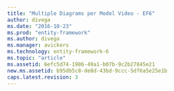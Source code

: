 ```yaml
---
title: "Multiple Diagrams per Model Video - EF6"
author: divega
ms.date: "2016-10-23"
ms.prod: "entity-framework"
ms.author: divega
ms.manager: avickers
ms.technology: entity-framework-6
ms.topic: "article"
ms.assetid: 6efc5d74-1986-49a1-b07b-9c2b27845e21
new.ms.assetid: b95db5c8-de8d-43bd-9ccc-5df6a5e25e1b
caps.latest.revision: 3
---
```

